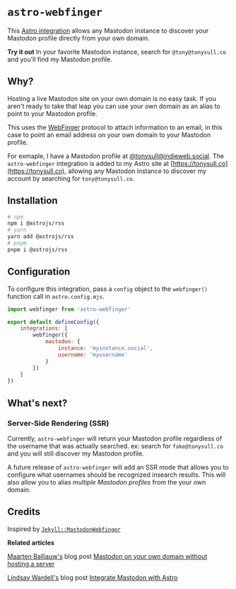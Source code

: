 # `astro-webfinger`

This [Astro integration](https://docs.astro.build/en/guides/integrations-guide/) allows any Mastodon instance to discover your Mastodon profile directly from your own domain.

**Try it out** In your favorite Mastodon instance, search for `@tony@tonysull.co` and you'll find my Mastodon profile.

## Why?

Hosting a live Mastodon site on your own domain is no easy task. If you aren't ready to take that leap you can use your own domain as an alias to point to your Mastodon profile.

This uses the [WebFinger](https://webfinger.net/) protocol to attach information to an email, in this case to point an email address on your own domain to your Mastodon profile.

For exmaple, I have a Mastodon profile at [@tonysull@indieweb.social](https://indieweb.social/@tonysull). The `astro-webfinger` integration is added to my Astro site at [https://tonysull.co](https://tonysull.co), allowing any Mastodon instance to discover my account by searching for `tony@tonysull.co`.

## Installation

```bash
# npm
npm i @astrojs/rss
# yarn
yarn add @astrojs/rss
# pnpm
pnpm i @astrojs/rss
```

## Configuration

To configure this integration, pass a `config` object to the `webfinger()` function call in `astro.config.mjs`.

```js
import webfinger from 'astro-webfinger'

export default defineConfig({
    integrations: [
        webfinger({
            mastodon: {
                instance: 'myinstance.social',
                username: 'myusername'
            }
        })
    ]
})
```

## What's next?

### Server-Side Rendering (SSR)

Currently, `astro-webfinger` will return your Mastodon profile regardless of the username that was actually searched.  ex: search for `fake@tonysull.co` and you will still discover my Mastodon profile.

A future release of `astro-webfinger` will add an SSR mode that allows you to configure what usernames should be recognized insearch results. This will also allow you to alias *multiple Mastodon profiles* from the your own domain.

## Credits

Inspired by [`Jekyll::MastodonWebfinger`](https://github.com/philnash/jekyll-mastodon_webfinger)

**Related articles**

[Maarten Balliauw's](https://maartenballiauw.be) blog post [Mastodon on your own domain without hosting a server](https://blog.maartenballiauw.be/post/2022/11/05/mastodon-own-donain-without-hosting-server.html)

[Lindsay Wardell's](https://lindsaykwardell.com) blog post [Integrate Mastodon with Astro](https://www.lindsaykwardell.com/blog/integrate-mastodon-with-astro)